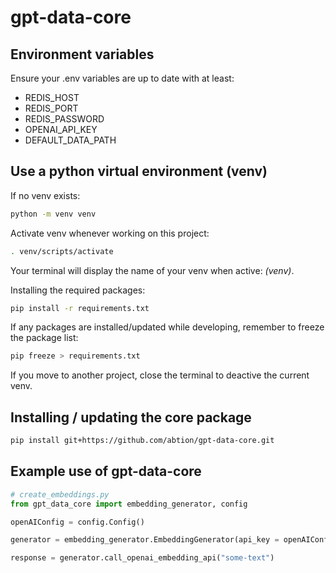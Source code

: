# gpt-data-core

## Environment variables

Ensure your .env variables are up to date with at least:

- REDIS_HOST
- REDIS_PORT
- REDIS_PASSWORD
- OPENAI_API_KEY
- DEFAULT_DATA_PATH

## Use a python virtual environment (venv)

If no venv exists:

```bash
python -m venv venv
```

Activate venv whenever working on this project:

```bash
. venv/scripts/activate
```

Your terminal will display the name of your venv when active: _(venv)_.

Installing the required packages:

```bash
pip install -r requirements.txt
```

If any packages are installed/updated while developing, remember to freeze the package list:

```bash
pip freeze > requirements.txt
```

If you move to another project, close the terminal to deactive the current venv.

## Installing / updating the core package

```bash
pip install git+https://github.com/abtion/gpt-data-core.git
```

## Example use of gpt-data-core

```python
# create_embeddings.py
from gpt_data_core import embedding_generator, config

openAIConfig = config.Config()

generator = embedding_generator.EmbeddingGenerator(api_key = openAIConfig.OPENAI_API_KEY)

response = generator.call_openai_embedding_api("some-text")
```
